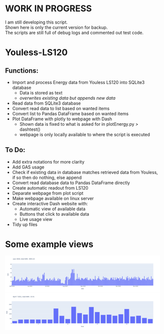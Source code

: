 # WORK IN PROGRESS
I am still developing this script. \
Shown here is only the current version for backup. \
The scripts are still full of debug logs and commented out test code.

# Youless-LS120

## Functions:
 - Import and process Energy data from Youless LS120 into SQLite3 database 
	- Data is stored as text
	- *overwrites existing data but appends new data*
 - Read data from SQLite3 database
 - Convert read data to list based on wanted items
 - Convert list to Pandas DataFrame based on wanted items
 - Plot DataFrame with plotly to webpage with Dash
	- Shown data is fixed to what is asked for in plotEnergy.py > dashtest()
	- webpage is only locally available to where the script is executed

## To Do:
 - Add extra notations for more clarity
 - Add GAS usage
 - Check if existing data in database matches retrieved data from Youless, if so then do nothing, else append
 - Convert read database data to Pandas DataFrame directly
 - Create automatic readout from LS120
 - Deparate webpage from plot script
 - Make webpage available on linux server
 - Create interactive Dash website with:
	- Automatic view of available data
	- Buttons that click to available data
	- Live usage view
 - Tidy up files
 
# Some example views
![Year overview](year.png)\
![Day overview](day.png) 
